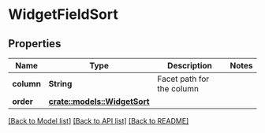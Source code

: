# WidgetFieldSort

## Properties

Name | Type | Description | Notes
------------ | ------------- | ------------- | -------------
**column** | **String** | Facet path for the column | 
**order** | [**crate::models::WidgetSort**](WidgetSort.md) |  | 

[[Back to Model list]](../README.md#documentation-for-models) [[Back to API list]](../README.md#documentation-for-api-endpoints) [[Back to README]](../README.md)


